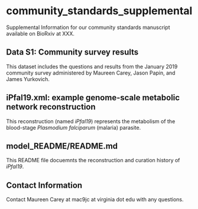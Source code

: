 # community_standards_supplemental

Supplemental Information for our community standards manuscript available on BioRxiv at XXX.

## Data S1: Community survey results

This dataset includes the questions and results from the January 2019 community survey administered by Maureen Carey, Jason Papin, and James Yurkovich. 

## iPfal19.xml: example genome-scale metabolic network reconstruction 

This reconstruction (named *iPfal19*) represents the metabolism of the blood-stage *Plasmodium falciparum* (malaria) parasite.

## model_README/README.md

This README file docuemnts the reconstruction and curation history of *iPfal19*.

## Contact Information

Contact Maureen Carey at mac9jc at virginia dot edu with any questions.
